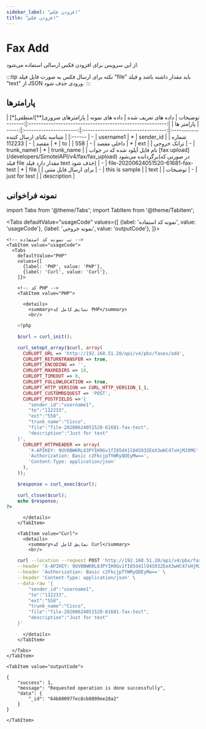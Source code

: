 ```yaml
---
sidebar_label: "افزودن فکس"
title: "افزودن فکس"
---
```



# Fax Add

از این سرویس برای افزودن فکس ارسالی استفاده می‌شود.

:::tip نکته
برای ارسال فکس به صورت فایل فیلد "file" باید مقدار داشته باشد و فیلد "text" از JSON ورودی حذف شود. 
:::
## پارامتر‌ها
<div class="custom-table">
|                          توضیحات                         | داده های تعریف شده |           داده های نمونه           | پارامترهای ضروری[**]/منطقی[*] |  پارامتر ها |
|:--------------------------------------------------------:|:------------------:|:----------------------------------:|:----------------------:|:-----------:|
|                  شناسه یکتای ارسال کننده                 |          -         |              username1              |            *           |  sender_id  |
|                        شماره مقصد                        |          -         |               112233               |            *           |      to     |
|                        داخلی مقصد                        |          -         |                 558                |            *           |     ext     |
|                        ترانک خروجی                       |          -         |             trunk_name1            |            *           |  trunk_name |
| نام فایل آپلود شده که در جواب [fax upload](/developers/SimotelAPI/v4/fax/fax_upload) برگردانده می‌شود(در صورتی که فیلد file مقدار دارد فیلد text حذف شود) |          -         | file-20200624051520-61681-fax-test |            *           |     file    |
|                   برای ارسال فایل متنی                   |          -         |           this is sample           |                       |     text    |
|                          توضیحات                         |          -         |            just for test           |                        | description |
</div>


## نمونه فراخوانی

<!--  -->


import Tabs from '@theme/Tabs';
import TabItem from '@theme/TabItem';

  <Tabs
    defaultValue="usageCode"
    values={[
      {label: 'نمونه کد استفاده', value: 'usageCode'},
      {label: 'نمونه خروجی', value: 'outputCode'},
    ]}>

    <!-- تب نمونه کد استفاده -->
    <TabItem value="usageCode">
      <Tabs
        defaultValue="PHP"
        values={[
          {label: 'PHP', value: 'PHP'},
          {label: 'Curl', value: 'Curl'},
        ]}>

        <!-- کد PHP -->
        <TabItem value="PHP">
      
          <details>
            <summary>نمایش کامل کد PHP</summary>
            <br/>

```php
	<?php

	$curl = curl_init();

	curl_setopt_array($curl, array(
	  CURLOPT_URL => 'http://192.168.51.20/api/v4/pbx/faxes/add',
	  CURLOPT_RETURNTRANSFER => true,
	  CURLOPT_ENCODING => '',
	  CURLOPT_MAXREDIRS => 10,
	  CURLOPT_TIMEOUT => 0,
	  CURLOPT_FOLLOWLOCATION => true,
	  CURLOPT_HTTP_VERSION => CURL_HTTP_VERSION_1_1,
	  CURLOPT_CUSTOMREQUEST => 'POST',
	  CURLOPT_POSTFIELDS =>'{
		"sender_id":"username1",
		"to":"112233",
		"ext":"558",
		"trunk_name":"Cisco",
		"file":"file-20200624051520-61681-fax-test",
		"description":"Just for test"
	}',
	  CURLOPT_HTTPHEADER => array(
		'X-APIKEY: 9UV0BWKRL83PYIH9Gv1fI85d41lO4S932EeX3wHC47sHjMJOMG',
		'Authorization: Basic c2FkcjpTYWRyQDEyMw==',
		'Content-Type: application/json'
	  ),
	));

	$response = curl_exec($curl);

	curl_close($curl);
	echo $response;
?>
```

          </details>
        </TabItem>

        <TabItem value="Curl">
          <details>
            <summary>نمایش کامل کد Curl</summary>
            <br/>

```bash
	curl --location --request POST 'http://192.168.51.20/api/v4/pbx/faxes/add' \
	--header 'X-APIKEY: 9UV0BWKRL83PYIH9Gv1fI85d41lO4S932EeX3wHC47sHjMJOMG' \
	--header 'Authorization: Basic c2FkcjpTYWRyQDEyMw==' \
	--header 'Content-Type: application/json' \
	--data-raw '{
		"sender_id":"username1",
		"to":"112233",
		"ext":"558",
		"trunk_name":"Cisco",
		"file":"file-20200624051520-61681-fax-test",
		"description":"Just for test"
	}'
```

          </details>
        </TabItem>

      </Tabs>
    </TabItem>

    <TabItem value="outputCode">

```shell
{
    "success": 1,
    "message": "Requested operation is done successfully",
    "data": {
        "_id": "64b800977ec8cb8899ee28a2"
    }
}
```
    </TabItem>

  </Tabs>
